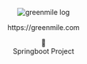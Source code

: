 <p align='center'>
  <img src='https://user-images.githubusercontent.com/28990749/100523259-04166800-3164-11eb-8167-e2482d7e30fc.png' alt='greenmile log'/>

</p>
<p align='center'>
  https://greenmile.com
</p>

<p align='center'>
  📖  <br/> Springboot Project
</p>
